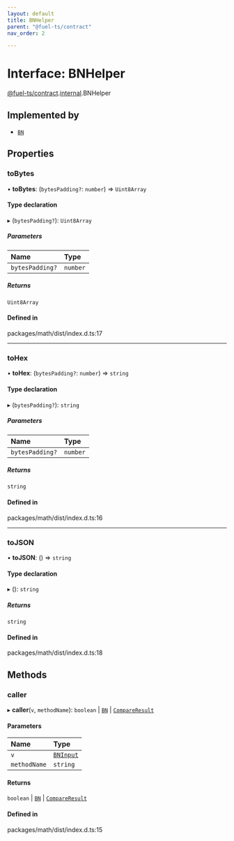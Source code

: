 ```yaml
---
layout: default
title: BNHelper
parent: "@fuel-ts/contract"
nav_order: 2

---
```


# Interface: BNHelper

[@fuel-ts/contract](../index.md).[internal](../namespaces/internal.md).BNHelper

## Implemented by

- [`BN`](../classes/internal-BN.md)

## Properties

### toBytes

• **toBytes**: (`bytesPadding?`: `number`) => `Uint8Array`

#### Type declaration

▸ (`bytesPadding?`): `Uint8Array`

##### Parameters

| Name | Type |
| :------ | :------ |
| `bytesPadding?` | `number` |

##### Returns

`Uint8Array`

#### Defined in

packages/math/dist/index.d.ts:17

___

### toHex

• **toHex**: (`bytesPadding?`: `number`) => `string`

#### Type declaration

▸ (`bytesPadding?`): `string`

##### Parameters

| Name | Type |
| :------ | :------ |
| `bytesPadding?` | `number` |

##### Returns

`string`

#### Defined in

packages/math/dist/index.d.ts:16

___

### toJSON

• **toJSON**: () => `string`

#### Type declaration

▸ (): `string`

##### Returns

`string`

#### Defined in

packages/math/dist/index.d.ts:18

## Methods

### caller

▸ **caller**(`v`, `methodName`): `boolean` \| [`BN`](../classes/internal-BN.md) \| [`CompareResult`](../namespaces/internal.md#compareresult)

#### Parameters

| Name | Type |
| :------ | :------ |
| `v` | [`BNInput`](../namespaces/internal.md#bninput) |
| `methodName` | `string` |

#### Returns

`boolean` \| [`BN`](../classes/internal-BN.md) \| [`CompareResult`](../namespaces/internal.md#compareresult)

#### Defined in

packages/math/dist/index.d.ts:15
